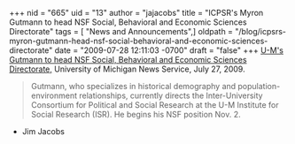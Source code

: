 +++
nid = "665"
uid = "13"
author = "jajacobs"
title = "ICPSR's Myron Gutmann to head NSF Social, Behavioral and Economic Sciences Directorate"
tags = [ "News and Announcements",]
oldpath = "/blog/icpsrs-myron-gutmann-head-nsf-social-behavioral-and-economic-sciences-directorate"
date = "2009-07-28 12:11:03 -0700"
draft = "false"
+++
[U-M's Gutmann to head NSF Social, Behavioral and Economic Sciences
Directorate,](http://www.ns.umich.edu/htdocs/releases/story.php?id=7250)
University of Michigan News Service, July 27, 2009.

> Gutmann, who specializes in historical demography and
> population-environment relationships, currently directs the
> Inter-University Consortium for Political and Social Research at the
> U-M Institute for Social Research (ISR). He begins his NSF position
> Nov. 2.

- Jim Jacobs
